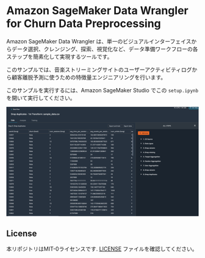 # Amazon SageMaker Data Wrangler for Churn Data Preprocessing

Amazon SageMaker Data Wrangler は、単一のビジュアルインターフェイスからデータ選択、クレンジング、探索、視覚化など、データ準備ワークフローの各ステップを簡素化して実現するツールです。

このサンプルでは、音楽ストリーミングサイトのユーザーアクティビティログから顧客離脱予測に使うための特徴量エンジニアリングを行います。

このサンプルを実行するには、Amazon SageMaker Studio でこの `setup.ipynb` を開いて実行してください。

![](images/transform_list.png)

## License

本リポジトリはMIT-0ライセンスです. [LICENSE](LICENSE) ファイルを確認してください。
